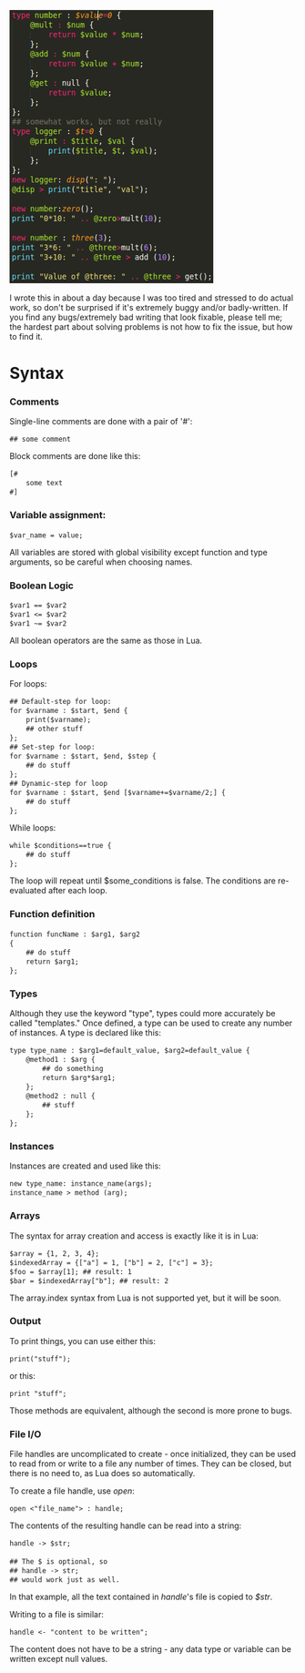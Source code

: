 ![alt tag](img/types.png)

I wrote this in about a day because I was too tired and stressed to do actual work, so don't be surprised if it's extremely buggy and/or badly-written. If you find any bugs/extremely bad writing that look fixable, please tell me; the hardest part about solving problems is not how to fix the issue, but how to find it.
# Syntax #
### Comments ###
Single-line comments are done with a pair of '#':

    ## some comment
Block comments are done like this:

    [#
	    some text
	#]

### Variable assignment: ###
    $var_name = value;
All variables are stored with global visibility except function and type arguments, so be careful when choosing names.
### Boolean Logic ###

    $var1 == $var2
    $var1 <= $var2
    $var1 ~= $var2

All boolean operators are the same as those in Lua.
### Loops ###
For loops:

    ## Default-step for loop:
    for $varname : $start, $end {
        print($varname);
        ## other stuff
    };
    ## Set-step for loop:
    for $varname : $start, $end, $step {
        ## do stuff
    };
    ## Dynamic-step for loop
    for $varname : $start, $end [$varname+=$varname/2;] {
        ## do stuff
    };
While loops:

    while $conditions==true {
        ## do stuff
    };
The loop will repeat until $some_conditions is false. The conditions are re-evaluated after each loop.
### Function definition ###

    function funcName : $arg1, $arg2
    {
	    ## do stuff
	    return $arg1;
	};
### Types ###
Although they use the keyword "type", types could more accurately be called "templates." Once defined, a type can be used to create any number of instances. A type is declared like this:

    type type_name : $arg1=default_value, $arg2=default_value {
	    @method1 : $arg {
		    ## do something
		    return $arg*$arg1;
		};
		@method2 : null {
			## stuff
		};
	};
### Instances ###
Instances are created and used like this:

    new type_name: instance_name(args);
    instance_name > method (arg);
### Arrays ###
The syntax for array creation and access is exactly like it is in Lua:

    $array = {1, 2, 3, 4};
    $indexedArray = {["a"] = 1, ["b"] = 2, ["c"] = 3};
    $foo = $array[1]; ## result: 1
    $bar = $indexedArray["b"]; ## result: 2
The array.index syntax from Lua is not supported yet, but it will be soon.
### Output ###
To print things, you can use either this:

    print("stuff");
or this:

    print "stuff";
Those methods are equivalent, although the second is more prone to bugs.
### File I/O ###
File handles are uncomplicated to create - once initialized, they can be used to read from or write to a file any number of times. They can be closed, but there is no need to, as Lua does so automatically.

To create a file handle, use *open*:

    open <"file_name"> : handle;
The contents of the resulting handle can be read into a string:

    handle -> $str;

    ## The $ is optional, so
    ## handle -> str;
    ## would work just as well.
In that example, all the text contained in *handle*'s file is copied to *$str*.

Writing to a file is similar:

    handle <- "content to be written";
The content does not have to be a string - any data type or variable can be written except null values.